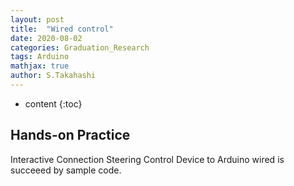 ```yaml
---
layout: post
title:  "Wired control"
date: 2020-08-02
categories: Graduation_Research
tags: Arduino
mathjax: true
author: S.Takahashi
---
```


* content
{:toc}

## Hands-on Practice
Interactive Connection Steering Control Device to Arduino wired is succeeed by sample code.